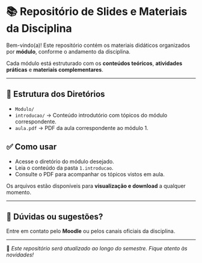 # 📚 Repositório de Slides e Materiais da Disciplina

Bem-vindo(a)! Este repositório contém os materiais didáticos organizados por **módulo**, conforme o andamento da disciplina.

Cada módulo está estruturado com os **conteúdos teóricos**, **atividades práticas** e **materiais complementares**.

---

## 📁 Estrutura dos Diretórios
-  `Modulo/`
- `introducao/` → Conteúdo introdutório com tópicos do módulo correspondente.
- `aula.pdf` → PDF da aula correspondente ao módulo 1.

## ✅ Como usar

- Acesse o diretório do módulo desejado.
- Leia o conteúdo da pasta `1.introducao`.
- Consulte o PDF para acompanhar os tópicos vistos em aula.

Os arquivos estão disponíveis para **visualização e download** a qualquer momento.

---

## 💬 Dúvidas ou sugestões?

Entre em contato pelo **Moodle** ou pelos canais oficiais da disciplina.

---

📌 *Este repositório será atualizado ao longo do semestre. Fique atento às novidades!*